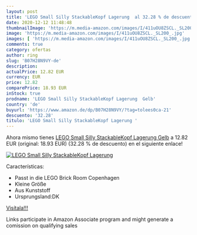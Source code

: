 ```yaml
---
layout: post
title: 'LEGO Small Silly StackableKopf Lagerung  al 32.28 % de descuento'
date: 2020-12-12 11:48:48
thumbnailImage: 'https://m.media-amazon.com/images/I/411uOU8ZSCL._SL200_.jpg'
image: 'https://m.media-amazon.com/images/I/411uOU8ZSCL._SL200_.jpg'
images: [ 'https://m.media-amazon.com/images/I/411uOU8ZSCL._SL200_.jpg' ]
comments: true
category: ofertas
author: ring
slug: 'B07H28N9VY-de'
description:
actualPrice: 12.82 EUR
currency: EUR
price: 12.82
comparePrice: 18.93 EUR
inStock: true
prodname: 'LEGO Small Silly StackableKopf Lagerung  Gelb'
country: 'de'
buyurl: 'https://www.amazon.de/dp/B07H28N9VY/?tag=tolees0ca-21'
descuento: '32.28'
titulo: 'LEGO Small Silly StackableKopf Lagerung '
---
```


Ahora mismo tienes [LEGO Small Silly StackableKopf Lagerung  Gelb](https://www.amazon.de/dp/B07H28N9VY/?tag=tolees0ca-21) a 12.82 EUR (original: 18.93 EUR) (32.28 %  de descuento) en el siguiente enlace!

[![LEGO Small Silly StackableKopf Lagerung ](https://m.media-amazon.com/images/I/411uOU8ZSCL._SL200_.jpg)](https://www.amazon.de/dp/B07H28N9VY/?tag=tolees0ca-21)

Características:

- Passt in die LEGO Brick Room Copenhagen
- Kleine Größe
- Aus Kunststoff
- Ursprungsland:DK

[Visítala!!!](https://www.amazon.de/dp/B07H28N9VY/?tag=tolees0ca-21)

Links participate in Amazon Associate program and might generate a comission on qualifying sales
